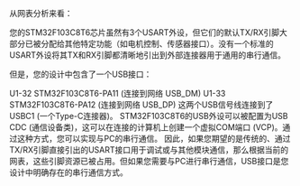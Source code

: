 从网表分析来看：

您的STM32F103C8T6芯片虽然有3个USART外设，但它们的默认TX/RX引脚大部分已被分配给其他特定功能（如电机控制、传感器接口）。没有一个标准的USART外设将其TX和RX引脚都清晰地引出到外部连接器用于通用的串行通信。

但是，您的设计中包含了一个USB接口：

U1-32 STM32F103C8T6-PA11 (连接到网络 USB_DM)
U1-33 STM32F103C8T6-PA12 (连接到网络 USB_DP) 这两个USB信号线连接到了 USBC1 (一个Type-C连接器)。 STM32F103C8T6的USB外设可以被配置为USB CDC (通信设备类)，这可以在连接的计算机上创建一个虚拟COM端口 (VCP)。通过这种方式，您可以实现与PC的串行通信。
因此，如果您期望的是传统的、通过TX/RX引脚直接引出的USART接口用于调试或与其他模块通信，那么根据当前的网表，这些引脚资源已被占用。但如果您需要与PC进行串行通信，USB接口是您设计中明确存在的串行通信方式。


